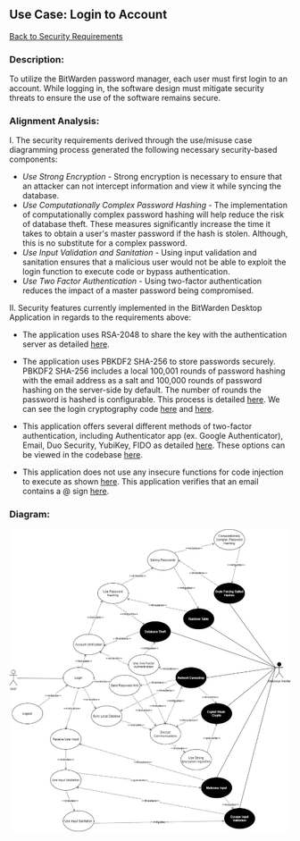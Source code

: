 ## Use Case: Login to Account

[Back to Security Requirements](https://github.com/DoctorEww/software-assurance/blob/main/SecurityRequirements.md)

### Description:
To utilize the BitWarden password manager, each user must first login to an account. While logging in, the software design must mitigate security threats to ensure the use of the software remains secure.

### Alignment Analysis:

I. The security requirements derived through the use/misuse case diagramming process generated the following necessary security-based components:
* *Use Strong Encryption* - Strong encryption is necessary to ensure that an attacker can not intercept information and view it while syncing the database.
* *Use Computationally Complex Password Hashing* - The implementation of computationally complex password hashing will help reduce the risk of database theft. These measures significantly increase the time it takes to obtain a user's master password if the hash is stolen. Although, this is no substitute for a complex password. 
* *Use Input Validation and Sanitation* - Using input validation and sanitation ensures that a malicious user would not be able to exploit the login function to execute code or bypass authentication. 
* *Use Two Factor Authentication* - Using two-factor authentication reduces the impact of a master password being compromised. 

II. Security features currently implemented in the BitWarden Desktop Application in regards to the requirements above:
* The application uses RSA-2048 to share the key with the authentication server as detailed [here](https://bitwarden.com/help/article/what-encryption-is-used/).
* The application uses PBKDF2 SHA-256 to store passwords securely.  PBKDF2 SHA-256 includes a local 100,001 rounds of password hashing with the email address as a salt and 100,000 rounds of password hashing on the server-side by default. The number of rounds the password is hashed is configurable. This process is detailed [here](https://bitwarden.com/help/article/what-encryption-is-used/). We can see the login cryptography code [here](https://github.com/bitwarden/jslib/blob/cb00604617a3d38fb450d900dbdf63b636ae01f6/common/src/services/auth.service.ts#L124) and [here](https://github.com/bitwarden/jslib/blob/cb00604617a3d38fb450d900dbdf63b636ae01f6/common/src/services/crypto.service.ts#L480).
* This application offers several different methods of two-factor authentication, including Authenticator app (ex. Google Authenticator), Email, Duo Security, YubiKey, FIDO as detailed [here](https://bitwarden.com/help/article/setup-two-step-login/). 
These options can be viewed in the codebase [here](https://github.com/bitwarden/desktop/blob/a76f8749ca38e0f2de702a67b0588296c17b1f56/src/app/accounts/two-factor.component.html).

* This application does not use any insecure functions for code injection to execute as shown [here](https://github.com/bitwarden/jslib/blob/2c892eb3a2a9aff1e238146b037e6f3eb5dacf9a/angular/src/components/login.component.ts). This application verifies that an email contains a @ sign [here](https://github.com/bitwarden/jslib/blob/2c892eb3a2a9aff1e238146b037e6f3eb5dacf9a/angular/src/components/hint.component.ts). 

### Diagram:


![](https://github.com/DoctorEww/software-assurance/blob/main/usecase/login/login_use_case_V4.jpg)

